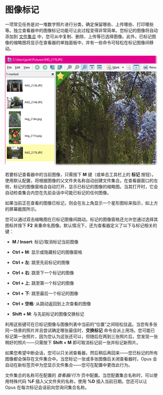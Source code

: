 # 图像标记

一项常见任务是对一堆数字照片进行分类，确定保留哪些、上传哪些、打印哪些等。独立查看器中的图像标记功能可让此过程变得非常简单。您标记的图像将自动添加到 [文件集合](/Manual/basic_concepts/virtual_file_system/file_collections/README.zh.md) 中，您可从中复制、删除、上传等已选择图像。此外，已标记图像的缩略图将显示在查看器的单独面板中，并有一些命令可轻松在标记图像间移动。

![](/Manual/images/media/image015_001.png)

  
若要标记查看器中的当前图像，只需按下 **M** 键（或单击工具栏上的 **标记** 按钮）。使用默认配置，将根据图像的父文件夹名称自动创建文件集合。在查看器窗口的左侧，标记的图像窗格会自动打开，显示已标记的图像的缩略图。当其打开时，它会自动检查集合内您在先前会话中可能已标记的任何图像。

如果当前正在查看的图像已标记，则会在左上角显示一个星形图标来指示，如上方的屏幕截图所示。

您可以通过双击缩略图在已标记图像间跳动。标记的图像窗格还允许您通过选择其图标并按下 **F2** 来重命名图像。默认情况下，还为查看器定义了以下与标记相关的键：

- **M / Insert**: 标记/取消标记当前图像

- **Ctrl + M**: 显示或隐藏标记的图像窗格

- **Ctrl + 左**: 跳至先前标记的图像

- **Ctrl + 右**: 跳至下一个标记的图像

- **Ctrl + 上**: 跳至第一个标记的图像

- **Ctrl + 下**: 跳至最后一个标记的图像

- **Ctrl + 空格**: 从跳动返回到上次查看的图像

- **Shift + M**: 与先前标记的图像交换标记

利用这些键可在已标记图像与图像列表中当前的“位置”之间轻松往返。当您有多张同一场景的照片并且尝试确定哪张最佳时，**交换标记** 命令会派上用场。您可能已标记第一张照片，因为您认为这张还可以，但随后在两到三张照片后，您发现一张稍好的照片——只需按下 **Shift + M** 即可取消标记前一张并标记新照片。

如果您希望中断会话，您可以只关闭查看器，然后稍后再回来——您已标记的所有图像都会保存在文件集合中。当您标记一张或多张图像后关闭查看器时，Opus 会自动在新标签页中为您显示文件集合——您可在配置中更改此行为。

文件集合的名称可在配置的 *查看器/行为* 页中配置。当您配置集合名称时，可以使用特殊代码 **%F** 插入父文件夹的名称，使用 **%D** 插入当前日期。您还可以让 Opus 在每次标记会话前向您询问集合名称。